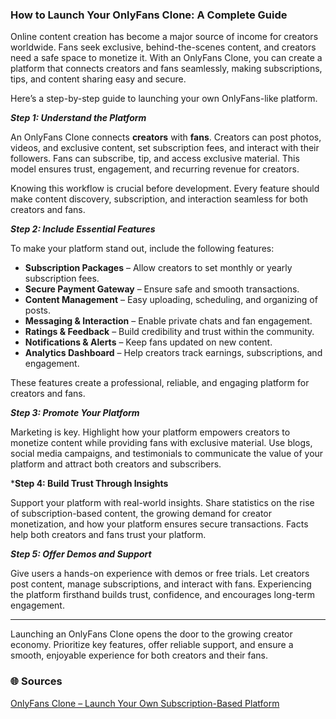 

### How to Launch Your OnlyFans Clone: A Complete Guide ###

Online content creation has become a major source of income for creators worldwide. Fans seek exclusive, behind-the-scenes content, and creators need a safe space to monetize it. With an OnlyFans Clone, you can create a platform that connects creators and fans seamlessly, making subscriptions, tips, and content sharing easy and secure.

Here’s a step-by-step guide to launching your own OnlyFans-like platform.  

***Step 1: Understand the Platform*** 

An OnlyFans Clone connects **creators** with **fans**. Creators can post photos, videos, and exclusive content, set subscription fees, and interact with their followers. Fans can subscribe, tip, and access exclusive material. This model ensures trust, engagement, and recurring revenue for creators.  

Knowing this workflow is crucial before development. Every feature should make content discovery, subscription, and interaction seamless for both creators and fans.  

***Step 2: Include Essential Features***  

To make your platform stand out, include the following features:  

- **Subscription Packages** – Allow creators to set monthly or yearly subscription fees.  
- **Secure Payment Gateway** – Ensure safe and smooth transactions.  
- **Content Management** – Easy uploading, scheduling, and organizing of posts.  
- **Messaging & Interaction** – Enable private chats and fan engagement.  
- **Ratings & Feedback** – Build credibility and trust within the community.  
- **Notifications & Alerts** – Keep fans updated on new content.  
- **Analytics Dashboard** – Help creators track earnings, subscriptions, and engagement.  

These features create a professional, reliable, and engaging platform for creators and fans.  

***Step 3: Promote Your Platform***  

Marketing is key. Highlight how your platform empowers creators to monetize content while providing fans with exclusive material. Use blogs, social media campaigns, and testimonials to communicate the value of your platform and attract both creators and subscribers.  

***Step 4: Build Trust Through Insights** 

Support your platform with real-world insights. Share statistics on the rise of subscription-based content, the growing demand for creator monetization, and how your platform ensures secure transactions. Facts help both creators and fans trust your platform.  

***Step 5: Offer Demos and Support***  

Give users a hands-on experience with demos or free trials. Let creators post content, manage subscriptions, and interact with fans. Experiencing the platform firsthand builds trust, confidence, and encourages long-term engagement.

---

Launching an OnlyFans Clone opens the door to the growing creator economy. Prioritize key features, offer reliable support, and ensure a smooth, enjoyable experience for both creators and their fans.

### 🌐 Sources  
[OnlyFans Clone – Launch Your Own Subscription-Based Platform](https://oyelabs.com/onlyfans-clone/)
